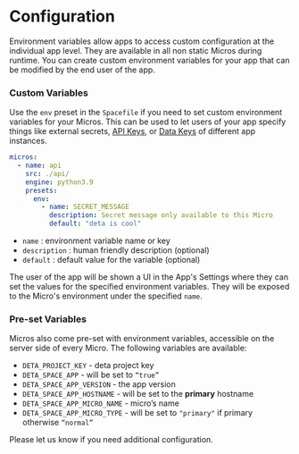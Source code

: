 # Configuration

Environment variables allow apps to access custom configuration at the individual app level.  They are available in all non static Micros during runtime. You can create custom environment variables for your app that can be modified by the end user of the app.

### Custom Variables

Use the `env` preset in the `Spacefile` if you need to set custom environment variables for your Micros. This can be used to let users of your app specify things like external secrets, [API Keys](https://www.notion.so/docs/en/basics/extending_apps#api-keys), or [Data Keys](https://www.notion.so/docs/en/basics/extending_apps#data-keys) of different app instances.

```yaml
micros:
  - name: api
    src: ./api/
    engine: python3.9
    presets:
      env:
        - name: SECRET_MESSAGE
          description: Secret message only available to this Micro
          default: "deta is cool"

```

- `name` : environment variable name or key
- `description` : human friendly description (optional)
- `default` : default value for the variable (optional)

The user of the app will be shown a UI in the App's Settings where they can set the values for the specified environment variables. They will be exposed to the Micro's environment under the specified `name`.

### Pre-set Variables

Micros also come pre-set with environment variables, accessible on the server side of every Micro. The following variables are available:

- `DETA_PROJECT_KEY` - deta project key
- `DETA_SPACE_APP` - will be set to `“true”`
- `DETA_SPACE_APP_VERSION` - the app version
- `DETA_SPACE_APP_HOSTNAME` - will be set to the **primary** hostname
- `DETA_SPACE_APP_MICRO_NAME` - micro’s name
- `DETA_SPACE_APP_MICRO_TYPE` - will be set to `"primary"` if primary otherwise `“normal”`

Please let us know if you need additional configuration.